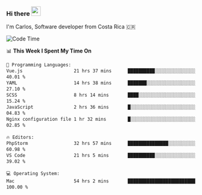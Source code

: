 ### Hi there <img src="https://media.giphy.com/media/hvRJCLFzcasrR4ia7z/giphy.gif" width="25px" height="25px">

I'm Carlos, Software developer from Costa Rica 🇨🇷

[//]: # (<a href="https://app.daily.dev/carum98"><img src="https://github.com/carum98/carum98/blob/main/devcard.svg" width="400" alt="Carlos Umaña Acevedo's Dev Card"/></a>)


<!--START_SECTION:waka-->
![Code Time](http://img.shields.io/badge/Code%20Time-11%2C980%20hrs%207%20mins-blue)

📊 **This Week I Spent My Time On** 

```text
💬 Programming Languages: 
Vue.js                   21 hrs 37 mins      ██████████░░░░░░░░░░░░░░░   40.01 % 
YAML                     14 hrs 38 mins      ███████░░░░░░░░░░░░░░░░░░   27.10 % 
SCSS                     8 hrs 14 mins       ████░░░░░░░░░░░░░░░░░░░░░   15.24 % 
JavaScript               2 hrs 36 mins       █░░░░░░░░░░░░░░░░░░░░░░░░   04.83 % 
Nginx configuration file 1 hr 32 mins        █░░░░░░░░░░░░░░░░░░░░░░░░   02.85 % 

🔥 Editors: 
PhpStorm                 32 hrs 57 mins      ███████████████░░░░░░░░░░   60.98 % 
VS Code                  21 hrs 5 mins       ██████████░░░░░░░░░░░░░░░   39.02 % 

💻 Operating System: 
Mac                      54 hrs 2 mins       █████████████████████████   100.00 % 
```


<!--END_SECTION:waka-->
